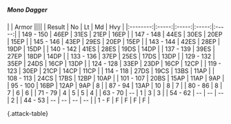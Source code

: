 ##### Mono Dagger

|      |   Armor   ||||
|   Result   |   No   |   Lt   |   Md   |   Hvy   |
|:--------:|:-----:|:-----:|:-----:|:-----:|
| 149 - 150 | 46EP | 31ES | 21EP | 16EP |
| 147 - 148 | 44ES | 30ES | 20EP | 15EP |
| 145 - 146 | 43EP | 29ES | 20EP | 15EP |
| 143 - 144 | 42ES | 28EP | 19DP | 15DP |
| 140 - 142 | 41ES | 28ES | 19DS | 14DP |
| 137 - 139 | 39ES | 27EP | 18DP | 14DP |
| 133 - 136 | 37EP | 25ES | 17DS | 13DP |
| 129 - 132 | 35EP | 24DS | 16CP | 13DP |
| 124 - 128 | 33EP | 23DP | 16CP | 12CP |
| 119 - 123 | 30EP | 21CP | 14CP | 11CP |
| 114 - 118 | 27DS | 19CS | 13BS | 11AP |
| 108 - 113 | 24CS | 17BS | 12BP | 10AP |
| 101 - 107 | 20BS | 15AP | 11AP | 9AP |
| 95 - 100 | 16BP | 12AP | 9AP | 8 |
| 87 - 94 | 13AP | 10 | 8 | 7 |
| 80 - 86 | 8 | 7 | 6 | 6 |
| 71 - 79 | 4 | 5 | 5 | 4 |
| 63 - 70 | --  | 1 | 3 | 3 |
| 54 - 62 | --  | --  | --  | 2 |
| 44 - 53 | --  | --  | --  | --  |
| 1 - F | F | F | F | F |

{.attack-table}

